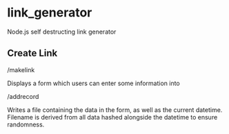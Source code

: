 # link_generator
Node.js self destructing link generator

## Create Link

/makelink

Displays a form which users can enter some information into

/addrecord

Writes a file containing the data in the form, as well as the current datetime. Filename is derived from all data hashed alongside the datetime to ensure randomness.